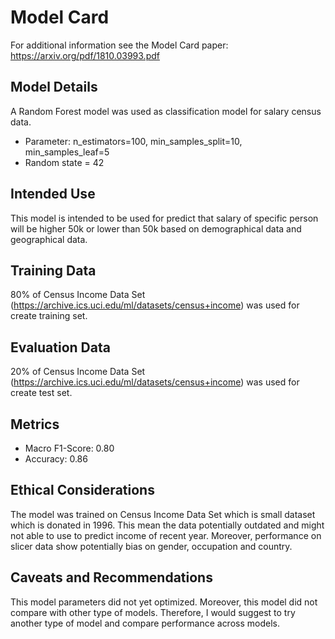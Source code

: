 # Model Card

For additional information see the Model Card paper: https://arxiv.org/pdf/1810.03993.pdf

## Model Details
A Random Forest model was used as classification model for salary census data.
* Parameter: n_estimators=100, min_samples_split=10, min_samples_leaf=5
* Random state = 42
## Intended Use
This model is intended to be used for predict that salary of specific person will be higher 50k or lower than 50k based on demographical data and geographical data.
## Training Data
80% of Census Income Data Set (https://archive.ics.uci.edu/ml/datasets/census+income) was used for create training set.
## Evaluation Data
20% of Census Income Data Set (https://archive.ics.uci.edu/ml/datasets/census+income) was used for create test set.
## Metrics
* Macro F1-Score: 0.80
* Accuracy: 0.86

## Ethical Considerations
The model was trained on Census Income Data Set which is small dataset which is donated in 1996. This mean the data potentially outdated and might not able to use to predict income of recent year. Moreover, performance on slicer data show potentially bias on gender, occupation and country.

## Caveats and Recommendations
This model parameters did not yet optimized. Moreover, this model did not compare with other type of models. Therefore, I would suggest to try another type of model and compare performance across models.